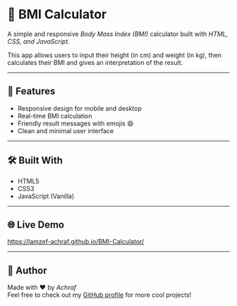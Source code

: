 # 🧮 BMI Calculator

A simple and responsive *Body Mass Index (BMI)* calculator built with *HTML, CSS, and JavaScript*.

This app allows users to input their height (in cm) and weight (in kg), then calculates their BMI and gives an interpretation of the result.

---

## 🔧 Features

- Responsive design for mobile and desktop
- Real-time BMI calculation
- Friendly result messages with emojis 😄
- Clean and minimal user interface

---

## 🛠 Built With

- HTML5
- CSS3
- JavaScript (Vanilla)

---

## 🌐 Live Demo

https://lamzef-achraf.github.io/BMI-Calculator/

---
## 🙌 Author

Made with ❤ by *Achraf*  
Feel free to check out my [GitHub profile](https://github.com/lamzef-achraf) for more cool projects!
